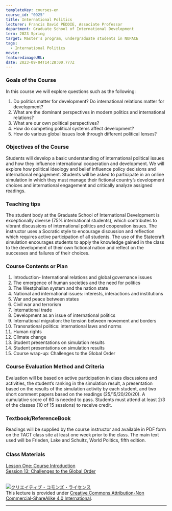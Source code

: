 ```yaml
---
templateKey: courses-en
course_id: "0925"
title: International Politics
lecturer: Francis David PEDDIE, Associate Professor
department: Graduate School of International Development
term: 2023 Spring
target: Master's program, undergraduate students in NUPACE
tags:
  - International Politics
movie:
featuredimageURL:
date: 2023-09-04T14:28:00.777Z
---
```


### Goals of the Course

In this course we will explore questions such as the following:

1. Do politics matter for development? Do international relations matter for development?
2. What are the dominant perspectives in modern politics and international relations?
3. What are our own political perspectives?
4. How do competing political systems affect development?
5. How do various global issues look through different political lenses?

### Objectives of the Course

Students will develop a basic understanding of international political issues and how they influence international cooperation and development. We will explore how political ideology and belief influence policy decisions and international engagement. Students will be asked to participate in an online simulation in which they must manage their fictional country’s development choices and international engagement and critically analyze assigned readings.

### Teaching tips

The student body at the Graduate School of International Development is exceptionally diverse (75% international students), which contributes to vibrant discussions of international politics and cooperation issues. The instructor uses a Socratic style to encourage discussion and reflection which requires active participation of all students. The use of the Statecraft simulation encourages students to apply the knowledge gained in the class to the development of their own fictional nation and reflect on the successes and failures of their choices.

### Course Contents or Plan

1. Introduction- International relations and global governance issues
2. The emergence of human societies and the need for politics
3. The Westphalian system and the nation state
4. National and international issues: interests, interactions and institutions
5. War and peace between states
6. Civil war and terrorism
7. International trade
8. Development as an issue of international politics
9. International migration: the tension between movement and borders
10. Transnational politics: international laws and norms
11. Human rights
12. Climate change
13. Student presentations on simulation results
14. Student presentations on simulation results
15. Course wrap-up: Challenges to the Global Order

### Course Evaluation Method and Criteria

Evaluation will be based on active participation in class discussions and activities, the student’s ranking in the simulation result, a presentation based on the results of the simulation activity by each student, and two short comment papers based on the readings (25/15/20/20/20). A cumulative score of 60 is needed to pass. Students must attend at least 2/3 of the classes (10 of 15 sessions) to receive credit.

### Textbook/ReferenceBook

Readings will be supplied by the course instructor and available in PDF form on the TACT class site at least one week prior to the class. The main text used will be Frieden, Lake and Schultz, World Politics, fifth edition.

### Class Materials 　　

[Lesson One: Course Introduction](https://ocw.nagoya-u.jp/files/925/2023%20International%20politics%20lesson%20one.pdf)  
[Session 13: Challenges to the Global Order](https://ocw.nagoya-u.jp/files/925/IP%202023%2013%20Challenges%20to%20the%20Global%20Order.pdf)

<br>
<a rel="license" href="http://creativecommons.org/licenses/by-nc-sa/4.0/"><img alt="クリエイティブ・コモンズ・ライセンス" style="border-width:0" style="border-width:0;" data-src="" src="https://i.creativecommons.org/l/by-nc-sa/4.0/88x31.png" /></a><br />This lecture is provided under <a rel="license" href="http://creativecommons.org/licenses/by-nc-sa/4.0/">Creative Commons Attribution-Non Commercial-ShareAlike 4.0 International</a>.

---
